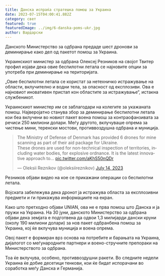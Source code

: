 ```yaml
---
title: Данска испраќа стратешка помош за Украина
date: 2023-07-15T04:00:41.882Z
category: свет
featured: true
featuredImage: ../img/6-danska-poms-ukr.jpg
author: Вардарски
---
```

Данското Министерство за одбрана предаде шест дронови за деминирање како дел од пакетот помош за Украина.

Украинскиот министер за одбрана Олексеј Резников на својот Твитер профил изјави дека овие беспилотни летала се најновите опции за употреба при деминирање на територијата.

„Овие беспилотни летала се користат за нетехничко истражување на области, вклучително и водни тела, за опасност од експлозиви. Ова е најновиот иновативен пристап кон областите за истражување“, истакна службеникот.

Украинскиот министер им се заблагодари на колегите за укажаната помош. Најверојатно станува збор за деминирање беспилотни летала кои беа вклучени во новиот пакет воена помош за контраофанзивата за речиси 250 милиони долари. Меѓу другото, вклучуваше опрема за чистење мини, теренски мостови, противвоздушна одбрана и муниција.

<!--StartFragment-->

<blockquote class="twitter-tweet"><p lang="en" dir="ltr">The Ministry of Defense of Denmark has provided 6 drones for mine scanning as part of their aid package for Ukraine.<br>These drones are used for non-technical inspection of territories, including water bodies, for explosive ordnance. It is the latest innovative approach to… <a href="https://t.co/aKhS50nQDr">pic.twitter.com/aKhS50nQDr</a></p>&mdash; Oleksii Reznikov (@oleksiireznikov) <a href="https://twitter.com/oleksiireznikov/status/1679834653232975873?ref_src=twsrc%5Etfw">July 14, 2023</a></blockquote> <script async src="https://platform.twitter.com/widgets.js" charset="utf-8"></script>

<!--EndFragment-->

Резников објави видео на кое се прикажани операции со беспилотни летала.

Војската забележува дека дронот ја истражува областа за експлозивни предмети и ги прикажува информациите на екран.

Како што претходно објави UNIAN, ова не е прва помош што Данска и ја пружи на Украина. На 30 јуни, данското Министерство за одбрана објави дека земјата е подготвена да одвои 1,3 милијарди дански круни (околу 190 милиони долари) за нов пакет одбранбена помош за Украина, кој ќе вклучува муниција и воена опрема.

Овој пакет е формиран врз основа на потребите и барањата на Украина, дијалогот со меѓународните партнери и воено-стручните препораки на Министерството за одбрана.

Тоа ќе вклучува, особено, противвоздушни ракети. Во следните недели Украина ќе добие десетици тенкови, кои ќе бидат испорачани во соработка меѓу Данска и Германија.